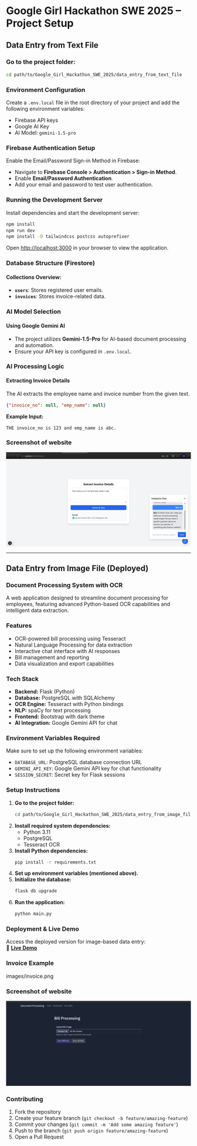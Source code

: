# Google Girl Hackathon SWE 2025 – Project Setup

## Data Entry from Text File

### **Go to the project folder:**
   ```bash
   cd path/to/Google_Girl_Hackathon_SWE_2025/data_entry_from_text_file
   ```

### **Environment Configuration**
Create a `.env.local` file in the root directory of your project and add the following environment variables:
- Firebase API keys
- Google AI Key
- AI Model: `gemini-1.5-pro`

### **Firebase Authentication Setup**
Enable the Email/Password Sign-in Method in Firebase:
- Navigate to **Firebase Console > Authentication > Sign-in Method**.
- Enable **Email/Password Authentication**.
- Add your email and password to test user authentication.

### **Running the Development Server**
Install dependencies and start the development server:
```bash
npm install  
npm run dev 
npm install -D tailwindcss postcss autoprefixer
```
Open [http://localhost:3000](http://localhost:3000) in your browser to view the application.

### **Database Structure (Firestore)**
#### **Collections Overview:**
- **`users`**: Stores registered user emails.
- **`invoices`**: Stores invoice-related data.

### **AI Model Selection**
#### **Using Google Gemini AI**
- The project utilizes **Gemini-1.5-Pro** for AI-based document processing and automation.
- Ensure your API key is configured in `.env.local`.

### **AI Processing Logic**
#### **Extracting Invoice Details**
The AI extracts the employee name and invoice number from the given text.

```json
{"invoice_no": null, "emp_name": null}
```
**Example Input:**  
```
THE invoice_no is 123 and emp_name is abc.
```

### **Screenshot of website**
![Screenshot of data_entry_from_text_file website](images/data_entry_from_text_file.png)

---

## Data Entry from Image File (Deployed)
### **Document Processing System with OCR**
A web application designed to streamline document processing for employees, featuring advanced Python-based OCR capabilities and intelligent data extraction.

### **Features**
- OCR-powered bill processing using Tesseract
- Natural Language Processing for data extraction
- Interactive chat interface with AI responses
- Bill management and reporting
- Data visualization and export capabilities

### **Tech Stack**
- **Backend:** Flask (Python)
- **Database:** PostgreSQL with SQLAlchemy
- **OCR Engine:** Tesseract with Python bindings
- **NLP:** spaCy for text processing
- **Frontend:** Bootstrap with dark theme
- **AI Integration:** Google Gemini API for chat

### **Environment Variables Required**
Make sure to set up the following environment variables:
- `DATABASE_URL`: PostgreSQL database connection URL
- `GEMINI_API_KEY`: Google Gemini API key for chat functionality
- `SESSION_SECRET`: Secret key for Flask sessions

### **Setup Instructions**
1. **Go to the project folder:**
   ```bash
   cd path/to/Google_Girl_Hackathon_SWE_2025/data_entry_from_image_file
   ```
2. **Install required system dependencies:**
   - Python 3.11
   - PostgreSQL
   - Tesseract OCR
3. **Install Python dependencies:**
   ```bash
   pip install -r requirements.txt
   ```
4. **Set up environment variables (mentioned above).**
5. **Initialize the database:**
   ```bash
   flask db upgrade
   ```
6. **Run the application:**
   ```bash
   python main.py
   ```

### **Deployment & Live Demo**
Access the deployed version for image-based data entry:  
🔗 **[Live Demo](http://bit.ly/4gWcnaP)**

### **Invoice Example**
images/invoice.png


### **Screenshot of website**
![Screenshot of data_entry_from_image_file website](images/data_entry_from_image_file.png)


### **Contributing**
1. Fork the repository
2. Create your feature branch (`git checkout -b feature/amazing-feature`)
3. Commit your changes (`git commit -m 'Add some amazing feature'`)
4. Push to the branch (`git push origin feature/amazing-feature`)
5. Open a Pull Request
